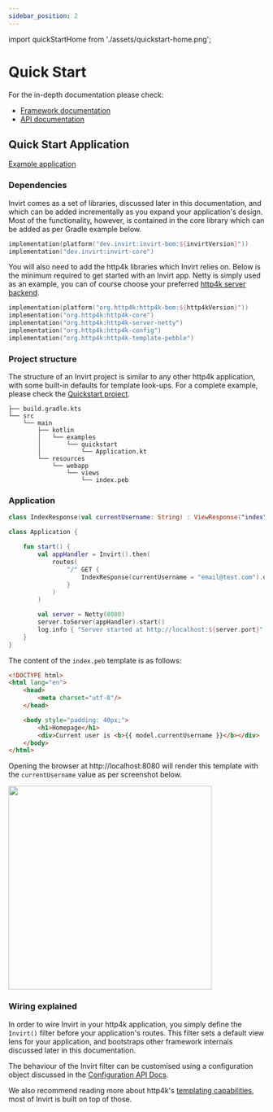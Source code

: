 ```yaml
---
sidebar_position: 2
---
```


import quickStartHome from './assets/quickstart-home.png';

# Quick Start

For the in-depth documentation please check:
 * [Framework documentation](/docs/framework/views-wiring)
 * [API documentation](/docs/api/invirt-core/route-binding)

## Quick Start Application
[Example application](https://github.com/resoluteworks/invirt/tree/main/examples/quickstart)

### Dependencies
Invirt comes as a set of libraries, discussed later in this documentation, and which can be added incrementally
as you expand your application's design. Most of the functionality, however, is contained
in the core library which can be added as per Gradle example below.

```kotlin
implementation(platform("dev.invirt:invirt-bom:${invirtVersion}"))
implementation("dev.invirt:invirt-core")
```

You will also need to add the http4k libraries which Invirt relies on. Below is the minimum required
to get started with an Invirt app. Netty is simply used as an example, you can of course choose your
preferred [http4k server backend](https://www.http4k.org/guide/reference/servers/).

```kotlin
implementation(platform("org.http4k:http4k-bom:${http4kVersion}"))
implementation("org.http4k:http4k-core")
implementation("org.http4k:http4k-server-netty")
implementation("org.http4k:http4k-config")
implementation("org.http4k:http4k-template-pebble")
```

### Project structure

The structure of an Invirt project is similar to any other http4k application, with some built-in defaults
for template look-ups. For a complete example, please check the [Quickstart project](https://github.com/resoluteworks/invirt/tree/main/examples/quickstart).

```text
├── build.gradle.kts
└── src
    └── main
        ├── kotlin
        │   └── examples
        │       └── quickstart
        │           └── Application.kt
        └── resources
            └── webapp
                └── views
                    └── index.peb
```

### Application
```kotlin
class IndexResponse(val currentUsername: String) : ViewResponse("index")

class Application {

    fun start() {
        val appHandler = Invirt().then(
            routes(
                "/" GET {
                    IndexResponse(currentUsername = "email@test.com").ok()
                }
            )
        )

        val server = Netty(8080)
        server.toServer(appHandler).start()
        log.info { "Server started at http://localhost:${server.port}" }
    }
}
```

The content of the `index.peb` template is as follows:

```html
<!DOCTYPE html>
<html lang="en">
    <head>
        <meta charset="utf-8"/>
    </head>

    <body style="padding: 40px;">
        <h1>Homepage</h1>
        <div>Current user is <b>{{ model.currentUsername }}</b></div>
    </body>
</html>
```

Opening the browser at http://localhost:8080 will render this template with the `currentUsername` value
as per screenshot below.

<img src={quickStartHome} width="400"/>


### Wiring explained
In order to wire Invirt in your http4k application, you simply define the `Invirt()` filter before your
application's routes. This filter sets a default view lens for your application, and bootstraps other
framework internals discussed later in this documentation.

The behaviour of the Invirt filter can be customised using a configuration object discussed in the
[Configuration API Docs](/docs/api/invirt-core/configuration).

We also recommend reading more about http4k's [templating capabilities](https://www.http4k.org/guide/howto/use_a_templating_engine/),
most of Invirt is built on top of those.

